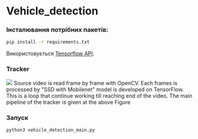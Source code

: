# Vehicle_detection

### Інсталювання потрібних пакетів: 

```sh
pip install -r requirements.txt
```

Використовується [Tensorflow API](https://github.com/tensorflow/models/tree/master/research/object_detection).

### Tracker
![](https://user-images.githubusercontent.com/22610163/41812993-a4b5a172-7735-11e8-89f6-083ec0625f21.png)
Source video is read frame by frame with OpenCV. Each frames is processed by "SSD with Mobilenet" model is developed on TensorFlow.
This is a loop that continue working till reaching end of the video. 
The main pipeline of the tracker is given at the above Figure

### Запуск
```sh
python3 vehicle_detection_main.py
```
